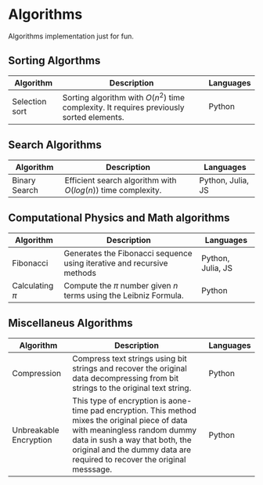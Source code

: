 # Algorithms
Algorithms implementation just for fun.

## Sorting Algorthms
| Algorithm  | Description | Languages  |
| ---------- | ----------- | ---------- |
| Selection sort | Sorting algorithm with $O(n^2)$ time complexity. It requires previously sorted elements. | Python |

## Search Algorithms
| Algorithm  | Description | Languages  |
| ---------- | ----------- | ---------- |
| Binary Search | Efficient search algorithm with $O(log(n))$ time complexity. | Python, Julia, JS |
## Computational Physics and Math algorithms
| Algorithm  | Description | Languages  |
| ---------- | ----------- | ---------- |
| Fibonacci  | Generates the Fibonacci sequence using iterative and recursive methods | Python, Julia, JS |
| Calculating $\pi$ | Compute the $\pi$ number given $n$ terms using the Leibniz Formula. | Python |

## Miscellaneus Algorithms
| Algorithm  | Description | Languages  |
| ---------- | ----------- | ---------- |
| Compression  | Compress text strings using bit strings and recover the original data decompressing from bit strings to the original text string. | Python |
| Unbreakable Encryption  | This type of encryption is aone-time pad encryption. This method mixes the original piece of data with meaningless random dummy data in sush a way that both, the original and the dummy data are required to recover the original messsage. | Python |
